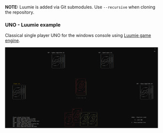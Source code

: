 **NOTE:** Luumie is added via Git submodules. Use `--recursive` when cloning the repository.

### UNO - Luumie example
Classical single player UNO for the windows console using [Luumie game engine](https://github.com/kktsnn/Luumie.git).

![Game Screen](./GameScreen.png)